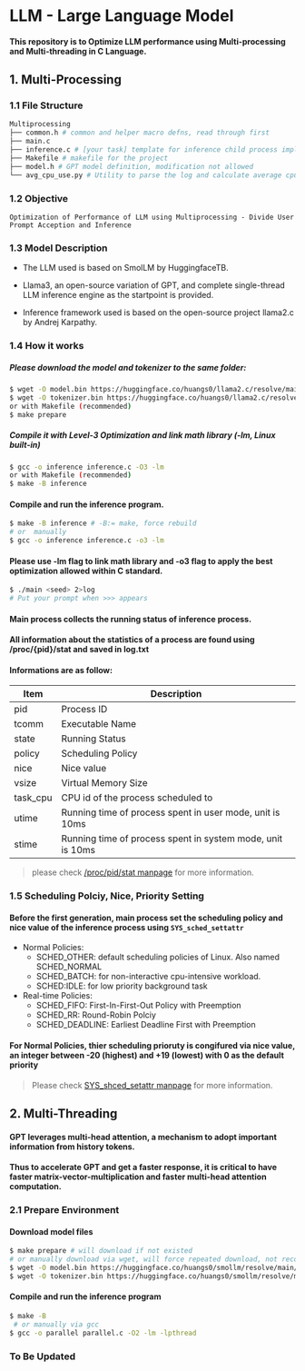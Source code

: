 # LLM - Large Language Model

#### This repository is to Optimize LLM performance using Multi-processing and Multi-threading in C Language.

## 1. Multi-Processing

### 1.1 File Structure

```bash
Multiprocessing
├── common.h # common and helper macro defns, read through first
├── main.c
├── inference.c # [your task] template for inference child process implementation
├── Makefile # makefile for the project
├── model.h # GPT model definition, modification not allowed
└── avg_cpu_use.py # Utility to parse the log and calculate average cpu usage
```

### 1.2 Objective

    Optimization of Performance of LLM using Multiprocessing - Divide User Prompt Acception and Inference

### 1.3 Model Description

- The LLM used is based on SmolLM by HuggingfaceTB.

- Llama3, an open-source variation of GPT, and complete single-thread LLM inference engine as the startpoint is provided.

- Inference framework used is based on the open-source project llama2.c by Andrej Karpathy.

### 1.4 How it works

##### Please download the model and tokenizer to the same folder:

```bash
$ wget -O model.bin https://huggingface.co/huangs0/llama2.c/resolve/main/model.bin
$ wget -O tokenizer.bin https://huggingface.co/huangs0/llama2.c/resolve/main/tokenizer.bin
or with Makefile (recommended)
$ make prepare
```

##### Compile it with Level-3 Optimization and link math library (-lm, Linux built-in)

```bash
$ gcc -o inference inference.c -O3 -lm
or with Makefile (recommended)
$ make -B inference

```

#### Compile and run the inference program.

```bash
$ make -B inference # -B:= make, force rebuild
# or  manually
$ gcc -o inference inference.c -o3 -lm
```

#### Please use -lm flag to link math library and -o3 flag to apply the best optimization allowed within C standard.

```bash
$ ./main <seed> 2>log
# Put your prompt when >>> appears

```

#### Main process collects the running status of inference process.

#### All information about the statistics of a process are found using /proc/{pid}/stat and saved in log.txt

#### Informations are as follow:

| Item     | Description                                                |
| -------- | ---------------------------------------------------------- |
| pid      | Process ID                                                 |
| tcomm    | Executable Name                                            |
| state    | Running Status                                             |
| policy   | Scheduling Policy                                          |
| nice     | Nice value                                                 |
| vsize    | Virtual Memory Size                                        |
| task_cpu | CPU id of the process scheduled to                         |
| utime    | Running time of process spent in user mode, unit is 10ms   |
| stime    | Running time of process spent in system mode, unit is 10ms |

> please check [/proc/pid/stat manpage](https://man7.org/linux/man-pages/man5/proc_pid_stat.5.html) for more information.

### 1.5 Scheduling Polciy, Nice, Priority Setting

#### Before the first generation, main process set the scheduling policy and nice value of the inference process using `SYS_sched_settattr`

- Normal Policies:
  - SCHED_OTHER: default scheduling policies of Linux. Also named SCHED_NORMAL
  - SCHED_BATCH: for non-interactive cpu-intensive workload.
  - SCHED:IDLE: for low priority background task
- Real-time Policies:
  - SCHED_FIFO: First-In-First-Out Policy with Preemption
  - SCHED_RR: Round-Robin Polciy
  - SCHED_DEADLINE: Earliest Deadline First with Preemption

#### For Normal Policies, thier scheduling prioruty is congifured via nice value, an integer between -20 (highest) and +19 (lowest) with 0 as the default priority

> Please check [SYS_shced_setattr manpage](https://man7.org/linux/man-pages/man2/sched_setattr.2.html) for more information.

## 2. Multi-Threading

#### GPT leverages multi-head attention, a mechanism to adopt important information from history tokens.

#### Thus to accelerate GPT and get a faster response, it is critical to have faster matrix-vector-multiplication and faster multi-head attention computation.

### 2.1 Prepare Environment

#### Download model files

```bash
$ make prepare # will download if not existed
# or manually download via wget, will force repeated download, not recommended
$ wget -O model.bin https://huggingface.co/huangs0/smollm/resolve/main/model.bin
$ wget -O tokenizer.bin https://huggingface.co/huangs0/smollm/resolve/main/tokenizer.bin
```

#### Compile and run the inference program

```bash
$ make -B
 # or manually via gcc
$ gcc -o parallel parallel.c -O2 -lm -lpthread
```

### To Be Updated

